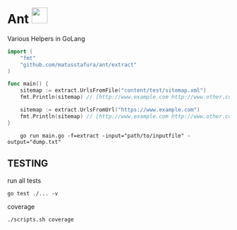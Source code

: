 # Ant <img src="https://img.icons8.com/external-flaticons-lineal-color-flat-icons/64/000000/external-ant-animal-flaticons-lineal-color-flat-icons.png" style="height:36px"/>

Various Helpers in GoLang

```go
import (
	"fmt"
	"github.com/matusstafura/ant/extract"
)

func main() {
	sitemap := extract.UrlsFromFile("content/test/sitemap.xml")
	fmt.Println(sitemap) // [http://www.example.com http://www.other.com]

	sitemap := extract.UrlsFromUrl("https://www.example.com")
	fmt.Println(sitemap) // [http://www.example.com http://www.other.com]
}
```

```shell
	go run main.go -f=extract -input="path/to/inputfile" -output="dump.txt"
```

## TESTING

run all tests

```shell
go test ./... -v
```

coverage

```shell
./scripts.sh coverage
```
